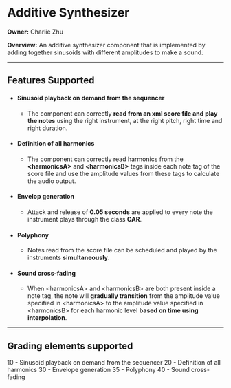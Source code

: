 # Additive Synthesizer
**Owner:** Charlie Zhu

**Overview:** An additive synthesizer component that is implemented by adding together sinusoids with different amplitudes to make a sound.

---

## Features Supported
*  #### Sinusoid playback on demand from the sequencer
   *  The component can correctly **read from an xml score file and play the notes** using the right instrument, at the right pitch, right time and right duration.
*  #### Definition of all harmonics
   *  The component can correctly read harmonics from the **\<harmonicsA>** and **\<harmonicsB>** tags inside each note tag of the score file and use the amplitude values from these tags to calculate the audio output.
*  #### Envelop generation
   *  Attack and release of **0.05 seconds** are applied to every note the instrument plays through the class **CAR**.  
*  #### Polyphony
   *  Notes read from the score file can be scheduled and played by the instruments **simultaneously**.
*  #### Sound cross-fading
   *  When \<harmonicsA> and \<harmonicsB> are both present inside a note tag, the note will **gradually transition** from the amplitude value specified in \<harmonicsA> to the amplitude value specified in \<harmonicsB> for each harmonic level **based on time using interpolation**. 

---

## Grading elements supported
10 - Sinusoid playback on demand from the sequencer
20 - Definition of all harmonics
30 - Envelope generation
35 - Polyphony
40 - Sound cross-fading